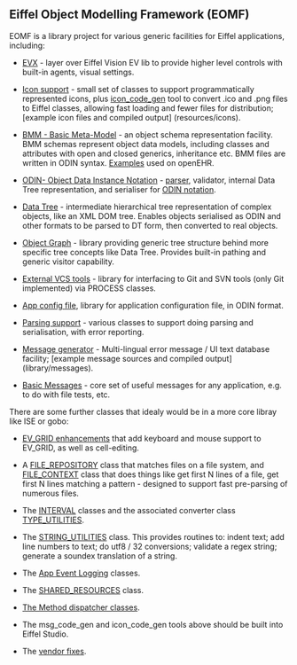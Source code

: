 ## Eiffel Object Modelling Framework (EOMF)

EOMF is a library project for various generic facilities for Eiffel applications, including:

* [EVX](library/gui/evx) - layer over Eiffel Vision EV lib to provide higher level controls with built-in agents, visual settings.

* [Icon support](library/gui/icons) - small set of classes to support programmatically represented icons, plus [icon_code_gen](apps/icon_code_gen) tool to convert .ico and .png files to Eiffel classes, allowing fast loading and fewer files for distribution; [example icon files and compiled output] (resources/icons).

* [BMM - Basic Meta-Model](library/bmm) - an object schema representation facility. BMM schemas represent object data models, including classes and attributes with open and closed generics, inheritance etc. BMM files are written in ODIN syntax. [Examples](https://github.com/openEHR/reference-models/tree/master/models/openEHR/Release-1.0.2/BMM) used on openEHR.

* [ODIN- Object Data Instance Notation](library/odin) - [parser](parsers/odin), validator, internal Data Tree representation, and serialiser for [ODIN notation](https://github.com/openEHR/odin). 

* [Data Tree](library/data_tree) - intermediate hierarchical tree representation of complex objects, like an XML DOM tree. Enables objects serialised as ODIN and other formats to be parsed to DT form, then converted to real objects.

* [Object Graph](library/object_graph) - library providing generic tree structure behind more specific tree concepts like Data Tree. Provides built-in pathing and generic visitor capability.

* [External VCS tools](library/external_tools) - library for interfacing to Git and SVN tools (only Git implemented) via PROCESS classes.

* [App config file](library/app_support/app_resources), library for application configuration file, in ODIN format.

* [Parsing support](library/parsing) - various classes to support doing parsing and serialisation, with error reporting.

* [Message generator](apps/msg_code_gen) - Multi-lingual error message / UI text database facility; [example message sources and compiled output] (library/messages).

* [Basic Messages](library/messages) - core set of useful messages for any application, e.g. to do with file tests, etc.

There are some further classes that idealy would be in a more core libray like ISE or gobo:

* [EV_GRID enhancements](library/gui/vision2) that add keyboard and mouse support to EV_GRID, as well as cell-editing.

* A [FILE_REPOSITORY](library/file_system/file_repository.e) class that matches files on a file system, and [FILE_CONTEXT](library/file_system/file_context.e) class that does things like get first N lines of a file, get first N lines matching a pattern - designed to support fast pre-parsing of numerous files.

* The [INTERVAL](library/basic/data_structures) classes and the associated converter class [TYPE_UTILITIES](library/basic/data_structures/type_utilities.e).

* The [STRING_UTILITIES](library/basic/formatting/string_utilities.e) class. This provides routines to: indent text; add line numbers to text; do utf8 / 32 conversions; validate a regex string; generate a soundex translation of a string.

* The [App Event Logging](library/app_support/event_log) classes.

* The [SHARED_RESOURCES](library/app_support/app_resources/shared_resources.e) class.

* [The Method dispatcher classes](library/app_support/method_dispatch).

* The msg_code_gen and icon_code_gen tools above should be built into Eiffel Studio.

* The [vendor fixes](library/vendor-fixes/eiffel_software).

